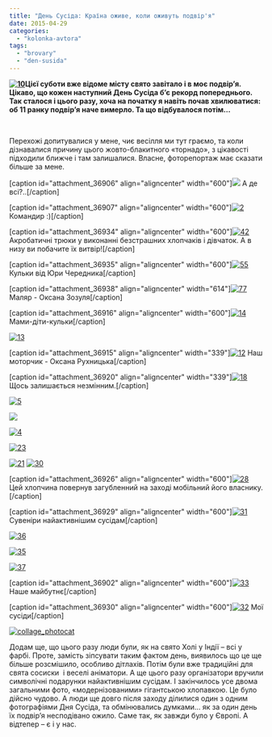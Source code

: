 ```yaml
---
title: "День Сусіда: Країна оживе, коли оживуть подвір'я"
date: 2015-04-29
categories: 
  - "kolonka-avtora"
tags: 
  - "brovary"
  - "den-susida"
---
```


**[![10](https://mpz.brovary.org/wp-content/uploads/2015/04/103.jpg)](https://mpz.brovary.org/wp-content/uploads/2015/04/103.jpg)Цієї суботи вже відоме місту свято завітало і в моє подвір’я. Цікаво, що кожен наступний День Сусіда б’є рекорд попереднього. Так сталося і цього разу, хоча на початку я навіть почав хвилюватися: об 11 ранку подвір’я наче вимерло. Та що відбувалося потім…**

 

Перехожі допитувалися у мене, чиє весілля ми тут граємо, та коли дізнавалися причину цього жовто-блакитного «торнадо», з цікавості підходили ближче і там залишалися. Власне, фоторепортаж має сказати більше за мене.

\[caption id="attachment\_36906" align="aligncenter" width="600"\][![](https://mpz.brovary.org/wp-content/uploads/2015/04/116.jpg)](https://mpz.brovary.org/wp-content/uploads/2015/04/116.jpg) А де всі?..\[/caption\]

\[caption id="attachment\_36907" align="aligncenter" width="600"\][![2](https://mpz.brovary.org/wp-content/uploads/2015/04/212.jpg)](https://mpz.brovary.org/wp-content/uploads/2015/04/212.jpg) Командир :)\[/caption\]

\[caption id="attachment\_36934" align="aligncenter" width="600"\][![42](https://mpz.brovary.org/wp-content/uploads/2015/04/421.jpg)](https://mpz.brovary.org/wp-content/uploads/2015/04/421.jpg) Акробатичні трюки у виконанні безстрашних хлопчаків і дівчаток. А в низу ви побачите їх витвір!\[/caption\]

\[caption id="attachment\_36935" align="aligncenter" width="600"\][![55](https://mpz.brovary.org/wp-content/uploads/2015/04/55.jpg)](https://mpz.brovary.org/wp-content/uploads/2015/04/55.jpg) Кульки від Юри Чередника\[/caption\]

\[caption id="attachment\_36938" align="aligncenter" width="614"\][![77](https://mpz.brovary.org/wp-content/uploads/2015/04/77.jpg)](https://mpz.brovary.org/wp-content/uploads/2015/04/77.jpg) Маляр - Оксана Зозуля\[/caption\]

\[caption id="attachment\_36916" align="aligncenter" width="600"\][![14](https://mpz.brovary.org/wp-content/uploads/2015/04/143.jpg)](https://mpz.brovary.org/wp-content/uploads/2015/04/143.jpg) Мами-діти-кульки\[/caption\]

[![13](https://mpz.brovary.org/wp-content/uploads/2015/04/133.jpg)](https://mpz.brovary.org/wp-content/uploads/2015/04/133.jpg)

\[caption id="attachment\_36915" align="aligncenter" width="339"\][![12](https://mpz.brovary.org/wp-content/uploads/2015/04/124.jpg)](https://mpz.brovary.org/wp-content/uploads/2015/04/124.jpg) Наш моторчик - Оксана Рухницька\[/caption\]

\[caption id="attachment\_36920" align="aligncenter" width="339"\][![18](https://mpz.brovary.org/wp-content/uploads/2015/04/181.jpg)](https://mpz.brovary.org/wp-content/uploads/2015/04/181.jpg) Щось залишається незмінним.\[/caption\]

[![5](https://mpz.brovary.org/wp-content/uploads/2015/04/54.jpg)](https://mpz.brovary.org/wp-content/uploads/2015/04/54.jpg)

[![](https://mpz.brovary.org/wp-content/uploads/2015/04/312.jpg)](https://mpz.brovary.org/wp-content/uploads/2015/04/312.jpg)

[![4](https://mpz.brovary.org/wp-content/uploads/2015/04/44.jpg)](https://mpz.brovary.org/wp-content/uploads/2015/04/44.jpg)

[![23](https://mpz.brovary.org/wp-content/uploads/2015/04/231.jpg)](https://mpz.brovary.org/wp-content/uploads/2015/04/231.jpg)

[![21](https://mpz.brovary.org/wp-content/uploads/2015/04/213.jpg)](https://mpz.brovary.org/wp-content/uploads/2015/04/213.jpg) [](https://mpz.brovary.org/wp-content/uploads/2015/04/213.jpg)[![30](https://mpz.brovary.org/wp-content/uploads/2015/04/302.jpg)](https://mpz.brovary.org/wp-content/uploads/2015/04/302.jpg)

\[caption id="attachment\_36926" align="aligncenter" width="600"\][![28](https://mpz.brovary.org/wp-content/uploads/2015/04/282.jpg)](https://mpz.brovary.org/wp-content/uploads/2015/04/282.jpg) Цей хлопчина повернув загубленний на заході мобільний його власнику.\[/caption\]

\[caption id="attachment\_36929" align="aligncenter" width="600"\][![31](https://mpz.brovary.org/wp-content/uploads/2015/04/313.jpg)](https://mpz.brovary.org/wp-content/uploads/2015/04/313.jpg) Сувеніри найактивнішим сусідам\[/caption\]

[![36](https://mpz.brovary.org/wp-content/uploads/2015/04/362.jpg)](https://mpz.brovary.org/wp-content/uploads/2015/04/362.jpg)

[![35](https://mpz.brovary.org/wp-content/uploads/2015/04/351.jpg)](https://mpz.brovary.org/wp-content/uploads/2015/04/351.jpg)

[![37](https://mpz.brovary.org/wp-content/uploads/2015/04/371.jpg)](https://mpz.brovary.org/wp-content/uploads/2015/04/371.jpg)

\[caption id="attachment\_36902" align="aligncenter" width="600"\][![33](https://mpz.brovary.org/wp-content/uploads/2015/04/332.jpg)](https://mpz.brovary.org/wp-content/uploads/2015/04/332.jpg) Наше майбутнє\[/caption\]

\[caption id="attachment\_36930" align="aligncenter" width="600"\][![32](https://mpz.brovary.org/wp-content/uploads/2015/04/323.jpg)](https://mpz.brovary.org/wp-content/uploads/2015/04/323.jpg) Мої сусіди\[/caption\]

[](https://mpz.brovary.org/wp-content/uploads/2015/04/323.jpg)[![collage_photocat](https://mpz.brovary.org/wp-content/uploads/2015/04/collage_photocat.jpg)](https://mpz.brovary.org/wp-content/uploads/2015/04/collage_photocat.jpg)

Додам ще, що цього разу люди були, як на свято Холі у Індії – всі у фарбі. Проте, замість зіпсувати таким фактом день, виявилось що це ще більше розсмішило, особливо дітлахів. Потім були вже традиційні для свята сосиски  і веселі аніматори. А ще цього разу організатори вручили символічні подарунки найактивнішим сусідам. І закінчилось усе двома загальними фото, «модернізованими» гігантською хлопавкою. Це було дійсно чудово. А люди ще довго після заходу ділилися один з одним фотографіями Дня Сусіда, та обмінювались думками… як за один день їх подвір’я несподівано ожило. Саме так, як завжди було у Європі. А відтепер – є і у нас.
